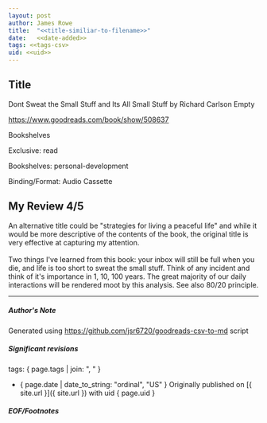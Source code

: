 ```yaml
---
layout: post
author: James Rowe
title:  "<<title-similiar-to-filename>>"
date:   <<date-added>>
tags: <<tags-csv>
uid: <<uid>>
---
```


<!-- highly dependent on how you personally use jekyll templates, and how you want this to show up -->

## Title

Dont Sweat the Small Stuff and Its All Small Stuff by Richard Carlson
Empty 

https://www.goodreads.com/book/show/508637

Bookshelves

Exclusive: read

Bookshelves: personal-development

Binding/Format: Audio Cassette

## My Review 4/5

An alternative title could be "strategies for living a peaceful life" and while it would be more descriptive of the contents of the book, the original title is very effective at capturing my attention. <br/><br/>Two things I've learned from this book: your inbox will still be full when you die, and life is too short to sweat the small stuff. Think of any incident and think of it's importance in 1, 10, 100 years. The great majority of our daily interactions will be rendered moot by this analysis. See also 80/20 principle.

---

##### Author's Note

Generated using https://github.com/jsr6720/goodreads-csv-to-md script

##### Significant revisions

tags: { page.tags | join: ", " } <!-- todo move this somewhere -->

- { page.date | date_to_string: "ordinal", "US" } Originally published on [{ site.url }]({ site.url }) with uid { page.uid }

##### EOF/Footnotes
